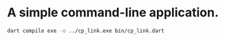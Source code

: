 A simple command-line application.
===

```sh
dart compile exe -o ../cp_link.exe bin/cp_link.dart
```
